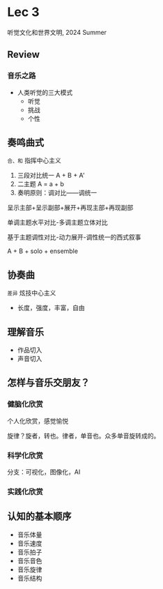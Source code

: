# Lec 3
听觉文化和世界文明, 2024 Summer

## Review
### 音乐之路
* 人类听觉的三大模式
  * 听觉
  * 挑战
  * 个性

## 奏鸣曲式
`合、和` 指挥中心主义
1. 三段对比统一 A + B + A'
2. 二主题 A = a + b
3. 奏明原则：调对比——调统一

呈示主部+呈示副部+展开+再现主部+再现副部

单调主题水平对比-多调主题立体对比

基于主题调性对比-动力展开-调性统一的西式叙事

A + B + solo + ensemble

## 协奏曲
`差异` 炫技中心主义
* 长度，强度，丰富，自由

## 理解音乐
* 作品切入
* 声音切入

## 怎样与音乐交朋友？

### 健脑化欣赏
个人化欣赏，感觉愉悦

旋律？旋者，转也。律者，单音也。众多单音旋转成的。

### 科学化欣赏
分支：可视化，图像化，AI

### 实践化欣赏

## 认知的基本顺序
* 音乐体量
* 音乐速度
* 音乐拍子
* 音乐音色
* 音乐旋律
* 音乐结构
